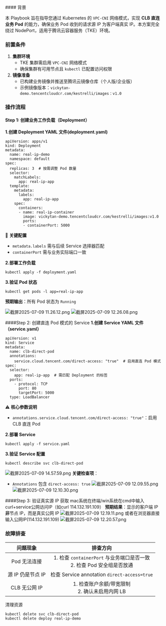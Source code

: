 ​#### 背景

本 Playbook 旨在指导您通过 Kubernetes 的 `VPC-CNI` 网络模式，实现 ​**CLB 直连业务 Pod**​ 的能力，确保业务 Pod 收到的请求源 IP 为客户端真实 IP。本方案完全绕过 NodePort，适用于腾讯云容器服务（TKE）环境。

### 前置条件

1. ​**集群环境**​
	- TKE 集群需启用 `VPC-CNI` 网络模式
	- 确保集群有可用节点且 `kubectl` 已配置访问权限
2. ​**镜像准备**​
	- 已构建业务镜像并推送至腾讯云镜像仓库（个人版/企业版）
	- 示例镜像版本：`vickytan-demo.tencentcloudcr.com/kestrelli/images：v1.0`

### 操作流程

#### Step 1: 创建业务工作负载（Deployment）
​**1.创建 Deployment YAML 文件(deployment.yaml)**​
``` 
apiVersion: apps/v1
kind: Deployment
metadata:
  name: real-ip-demo
  namespace: default
spec:
  replicas: 3  # 按需调整 Pod 数量
  selector:
    matchLabels:
      app: real-ip-app
  template:
    metadata:
      labels:
        app: real-ip-app
    spec:
      containers:
      - name: real-ip-container
        image: vickytan-demo.tencentcloudcr.com/kestrelli/images:v1.0
        ports:
        - containerPort: 5000
```
📌 ​**关键配置**​
- `metadata.labels` 需与后续 Service 选择器匹配
- `containerPort` 需与业务实际端口一致

​**2.部署工作负载**​

``` 
kubectl apply -f deployment.yaml
```

**3.验证 Pod 状态**​

```
kubectl get pods -l app=real-ip-app
```
**预期输出**​：所有 Pod 状态为 `Running`

![截屏2025-07-09 11.26.12.png](/tencent/api/attachments/s3/url?attachmentid=33094690) 
![截屏2025-07-09 12.26.08.png](/tencent/api/attachments/s3/url?attachmentid=33098385) 

####Step 2: 创建直连 Pod 模式的 Service
**1.创建 Service YAML 文件（service.yaml）**​

``` 
apiVersion: v1
kind: Service
metadata:
  name: clb-direct-pod
  annotations:
    service.cloud.tencent.com/direct-access: "true"  # 启用直连 Pod 模式
spec:
  selector:
    app: real-ip-app  # 需匹配 Deployment 的标签
  ports:
    - protocol: TCP
      port: 80
      targetPort: 5000
  type: LoadBalancer
```
⚠️ ​**核心参数说明**​
- `annotations.service.cloud.tencent.com/direct-access: "true"`：启用 CLB 直连 Pod

**2.部署 Service**​
```
kubectl apply -f service.yaml
```
​**3.验证 Service 配置**​
```
kubectl describe svc clb-direct-pod
```
![截屏2025-07-09 14.57.59.png](/tencent/api/attachments/s3/url?attachmentid=33105172) 
**关键检查项**​：
- `Annotations` 包含 `direct-access: true`
![截屏2025-07-09 12.09.55.png](/tencent/api/attachments/s3/url?attachmentid=33097825) 
![截屏2025-07-09 12.10.30.png](/tencent/api/attachments/s3/url?attachmentid=33097849) 

####Step 3: 验证真实源 IP 获取
mac系统在终端/win系统在cmd中输入curl+service公网访问IP（如curl 114.132.191.109）
**预期结果**​：显示的客户端 IP ​**非**节点 IP，而是真实公网 IP
![截屏2025-07-09 12.19.11.png](/tencent/api/attachments/s3/url?attachmentid=33098132) 
或者在浏览器直接输入公网IP(114.132.191.109)
![截屏2025-07-09 12.20.57.png](/tencent/api/attachments/s3/url?attachmentid=33098209) 

### 故障排查


|问题现象|排查方向|
|:-:|:-:|
|Pod 无法连接|1. 检查 `containerPort` 与业务端口是否一致<br>2. 检查 Pod 安全组是否放通|
|源 IP 仍是节点 IP|检查 Service annotation `direct-access=true`|
|CLB 无公网 IP|1. 检查账户余额/带宽限制<br>2. 确认未启用内网 LB|

清理资源
```
kubectl delete svc clb-direct-pod
kubectl delete deploy real-ip-demo
```


